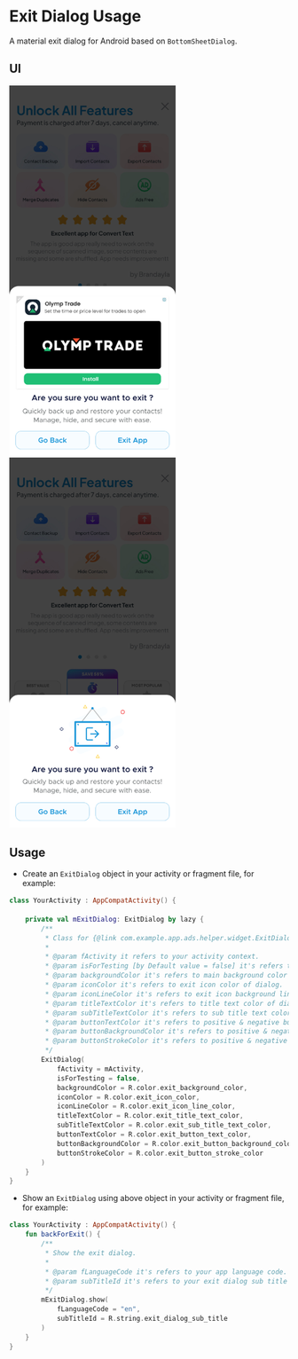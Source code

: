 # Exit Dialog Usage

A material exit dialog for Android based on `BottomSheetDialog`.

## UI

<img src="https://github.com/vickypathak123/AndroidAdsHelper/blob/main/screenshots/exit_dialog_with_ad.jpg" height="auto" width="300" alt="Exit Dialog With Native Ad"/>    <img src="https://github.com/vickypathak123/AndroidAdsHelper/blob/main/screenshots/exit_dialog_without_ad.jpg" height="auto" width="300" alt="Exit Dialog With Exit Icon"/>

## Usage

- Create an `ExitDialog` object in your activity or fragment file, for example:

```kotlin
class YourActivity : AppCompatActivity() {

    private val mExitDialog: ExitDialog by lazy {
        /**
         * Class for {@link com.example.app.ads.helper.widget.ExitDialog}s styled as a bottom sheet.
         *
         * @param fActivity it refers to your activity context.
         * @param isForTesting [by Default value = false] it's refers to UI change like test exit Ad's & exit Icon.
         * @param backgroundColor it's refers to main background color of dialog.
         * @param iconColor it's refers to exit icon color of dialog.
         * @param iconLineColor it's refers to exit icon background line color of dialog.
         * @param titleTextColor it's refers to title text color of dialog.
         * @param subTitleTextColor it's refers to sub title text color of dialog.
         * @param buttonTextColor it's refers to positive & negative button text color of dialog.
         * @param buttonBackgroundColor it's refers to positive & negative button background color of dialog.
         * @param buttonStrokeColor it's refers to positive & negative button background stroke color of dialog.
         */
        ExitDialog(
            fActivity = mActivity,
            isForTesting = false,
            backgroundColor = R.color.exit_background_color,
            iconColor = R.color.exit_icon_color,
            iconLineColor = R.color.exit_icon_line_color,
            titleTextColor = R.color.exit_title_text_color,
            subTitleTextColor = R.color.exit_sub_title_text_color,
            buttonTextColor = R.color.exit_button_text_color,
            buttonBackgroundColor = R.color.exit_button_background_color,
            buttonStrokeColor = R.color.exit_button_stroke_color
        )
    }
}
```

- Show an `ExitDialog` using above object in your activity or fragment file, for example:

```kotlin
class YourActivity : AppCompatActivity() {
    fun backForExit() {
        /**
         * Show the exit dialog.
         *
         * @param fLanguageCode it's refers to your app language code.
         * @param subTitleId it's refers to your exit dialog sub title string resources id.
         */
        mExitDialog.show(
            fLanguageCode = "en",
            subTitleId = R.string.exit_dialog_sub_title
        )
    }
}
```